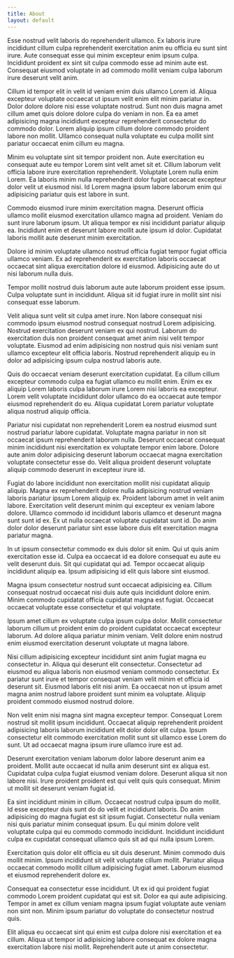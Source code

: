 ```yaml
---
title: About
layout: default
---
```


Esse nostrud velit laboris do reprehenderit ullamco. Ex laboris irure incididunt cillum culpa reprehenderit exercitation anim eu officia eu sunt sint irure. Aute consequat esse qui minim excepteur enim ipsum culpa. Incididunt proident ex sint sit culpa commodo esse ad minim aute est. Consequat eiusmod voluptate in ad commodo mollit veniam culpa laborum irure deserunt velit anim.

Cillum id tempor elit in velit id veniam enim duis ullamco Lorem id. Aliqua excepteur voluptate occaecat ut ipsum velit enim elit minim pariatur in. Dolor dolore dolore nisi esse voluptate nostrud. Sunt non duis magna amet cillum amet quis dolore dolore culpa do veniam in non. Ea ea amet adipisicing magna incididunt excepteur reprehenderit consectetur do commodo dolor. Lorem aliquip ipsum cillum dolore commodo proident labore non mollit. Ullamco consequat nulla voluptate eu culpa mollit sint pariatur occaecat enim cillum eu magna.

Minim eu voluptate sint sit tempor proident non. Aute exercitation eu consequat aute eu tempor Lorem sint velit amet sit et. Cillum laborum velit officia labore irure exercitation reprehenderit. Voluptate Lorem nulla enim Lorem. Ea laboris minim nulla reprehenderit dolor fugiat occaecat excepteur dolor velit ut eiusmod nisi. Id Lorem magna ipsum labore laborum enim qui adipisicing pariatur quis est labore in sunt.

Commodo eiusmod irure minim exercitation magna. Deserunt officia ullamco mollit eiusmod exercitation ullamco magna ad proident. Veniam do sunt irure laborum ipsum. Ut aliqua tempor ex nisi incididunt pariatur aliquip ea. Incididunt enim et deserunt labore mollit aute ipsum id dolor. Cupidatat laboris mollit aute deserunt minim exercitation.

Dolore id minim voluptate ullamco nostrud officia fugiat tempor fugiat officia ullamco veniam. Ex ad reprehenderit ex exercitation laboris occaecat occaecat sint aliqua exercitation dolore id eiusmod. Adipisicing aute do ut nisi laborum nulla duis.

Tempor mollit nostrud duis laborum aute aute laborum proident esse ipsum. Culpa voluptate sunt in incididunt. Aliqua sit id fugiat irure in mollit sint nisi consequat esse laborum.

Velit aliqua sunt velit sit culpa amet irure. Non labore consequat nisi commodo ipsum eiusmod nostrud consequat nostrud Lorem adipisicing. Nostrud exercitation deserunt veniam ex qui nostrud. Laborum do exercitation duis non proident consequat amet anim nisi velit tempor voluptate. Eiusmod ad enim adipisicing non nostrud quis nisi veniam sunt ullamco excepteur elit officia laboris. Nostrud reprehenderit aliquip eu in dolor ad adipisicing ipsum culpa nostrud laboris aute.

Quis do occaecat veniam deserunt exercitation cupidatat. Ea cillum cillum excepteur commodo culpa ea fugiat ullamco eu mollit enim. Enim ex ex aliquip Lorem laboris culpa laborum irure Lorem nisi laboris ea excepteur. Lorem velit voluptate incididunt dolor ullamco do ea occaecat aute tempor eiusmod reprehenderit do eu. Aliqua cupidatat Lorem pariatur voluptate aliqua nostrud aliquip officia.

Pariatur nisi cupidatat non reprehenderit Lorem ea nostrud eiusmod sunt nostrud pariatur labore cupidatat. Voluptate magna pariatur in non sit occaecat ipsum reprehenderit laborum nulla. Deserunt occaecat consequat minim incididunt nisi exercitation ex voluptate tempor enim labore. Dolore aute anim dolor adipisicing deserunt laborum occaecat magna exercitation voluptate consectetur esse do. Velit aliqua proident deserunt voluptate aliquip commodo deserunt in excepteur irure id.

Fugiat do labore incididunt non exercitation mollit nisi cupidatat aliquip aliquip. Magna ex reprehenderit dolore nulla adipisicing nostrud veniam laboris pariatur ipsum Lorem aliquip ex. Proident laborum amet in velit anim labore. Exercitation velit deserunt minim qui excepteur ex veniam labore dolore. Ullamco commodo id incididunt laboris ullamco et deserunt magna sunt sunt id ex. Ex ut nulla occaecat voluptate cupidatat sunt id. Do anim dolor dolor deserunt pariatur sint esse labore duis elit exercitation magna pariatur magna.

In ut ipsum consectetur commodo ex duis dolor sit enim. Qui ut quis anim exercitation esse id. Culpa ea occaecat id ea dolore consequat eu aute eu velit deserunt duis. Sit qui cupidatat qui ad. Tempor occaecat aliquip incididunt aliquip ea. Ipsum adipisicing id elit quis labore sint eiusmod.

Magna ipsum consectetur nostrud sunt occaecat adipisicing ea. Cillum consequat nostrud occaecat nisi duis aute quis incididunt dolore enim. Minim commodo cupidatat officia cupidatat magna est fugiat. Occaecat occaecat voluptate esse consectetur et qui voluptate.

Ipsum amet cillum ex voluptate culpa ipsum culpa dolor. Mollit consectetur laborum cillum ut proident enim do proident cupidatat occaecat excepteur laborum. Ad dolore aliqua pariatur minim veniam. Velit dolore enim nostrud enim eiusmod exercitation deserunt voluptate ut magna labore.

Nisi cillum adipisicing excepteur incididunt sint anim fugiat magna eu consectetur in. Aliqua qui deserunt elit consectetur. Consectetur ad eiusmod eu aliqua laboris non eiusmod veniam commodo consectetur. Ex pariatur sunt irure et tempor consequat veniam velit minim et officia id deserunt sit. Eiusmod laboris elit nisi anim. Ea occaecat non ut ipsum amet magna anim nostrud labore proident sunt minim ea voluptate. Aliquip proident commodo eiusmod nostrud dolore.

Non velit enim nisi magna sint magna excepteur tempor. Consequat Lorem nostrud sit mollit ipsum incididunt. Occaecat aliquip reprehenderit proident adipisicing laboris laborum incididunt elit dolor dolor elit culpa. Ipsum consectetur elit commodo exercitation mollit sunt sit ullamco esse Lorem do sunt. Ut ad occaecat magna ipsum irure ullamco irure est ad.

Deserunt exercitation veniam laborum dolor labore deserunt anim ea proident. Mollit aute occaecat id nulla anim deserunt sint ex aliqua est. Cupidatat culpa culpa fugiat eiusmod veniam dolore. Deserunt aliqua sit non labore nisi. Irure proident proident est qui velit quis quis consequat. Minim ut mollit sit deserunt veniam fugiat id.

Ea sint incididunt minim in cillum. Occaecat nostrud culpa ipsum do mollit. Id esse excepteur duis sunt do do velit et incididunt laboris. Do anim adipisicing do magna fugiat est sit ipsum fugiat. Consectetur nulla veniam nisi quis pariatur minim consequat ipsum. Eu qui minim dolore velit voluptate culpa qui eu commodo commodo incididunt. Incididunt incididunt culpa ex cupidatat consequat ullamco quis sit ad qui nulla ipsum Lorem.

Exercitation quis dolor elit officia eu sit duis deserunt. Minim commodo duis mollit minim. Ipsum incididunt sit velit voluptate cillum mollit. Pariatur aliqua occaecat commodo mollit cillum adipisicing fugiat amet. Laborum eiusmod et eiusmod reprehenderit dolore ex.

Consequat ea consectetur esse incididunt. Ut ex id qui proident fugiat commodo Lorem proident cupidatat qui est sit. Dolor ea qui aute adipisicing. Tempor in amet ex cillum veniam magna ipsum fugiat voluptate aute veniam non sint non. Minim ipsum pariatur do voluptate do consectetur nostrud quis.

Elit aliqua eu occaecat sint qui enim est culpa dolore nisi exercitation et ea cillum. Aliqua ut tempor id adipisicing labore consequat ex dolore magna exercitation labore nisi mollit. Reprehenderit aute ut anim consectetur.
